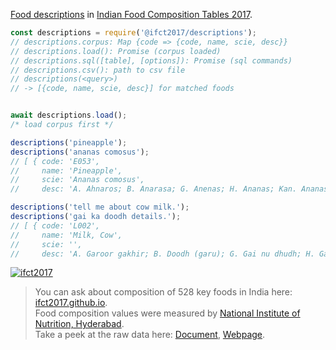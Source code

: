 [Food descriptions] in [Indian Food Composition Tables 2017].

```javascript
const descriptions = require('@ifct2017/descriptions');
// descriptions.corpus: Map {code => {code, name, scie, desc}}
// descriptions.load(): Promise (corpus loaded)
// descriptions.sql([table], [options]): Promise (sql commands)
// descriptions.csv(): path to csv file
// descriptions(<query>)
// -> [{code, name, scie, desc}] for matched foods


await descriptions.load();
/* load corpus first */

descriptions('pineapple');
descriptions('ananas comosus');
// [ { code: 'E053',
//     name: 'Pineapple',
//     scie: 'Ananas comosus',
//     desc: 'A. Ahnaros; B. Anarasa; G. Anenas; H. Ananas; Kan. Ananas; Kash. Punchitipul; Kh. Soh trun; Kon. Anas; Mal. Kayirha chakka; M. Kihom Ananas; O. Sapuri; P. Ananas; Tam. Annasi pazham; Tel. Anasa pandu; U. Ananas.' } ]

descriptions('tell me about cow milk.');
descriptions('gai ka doodh details.');
// [ { code: 'L002',
//     name: 'Milk, Cow',
//     scie: '',
//     desc: 'A. Garoor gakhir; B. Doodh (garu); G. Gai nu dhudh; H. Gai ka doodh; Kan. Hasuvina halu; Kash. Doodh; Kh. Dud masi; M. San Sanghom; Mar. Doodh (gay); O. Gai dudha; P. Gaan da doodh; S. Gow kshiram; Tam. Pasumpaal; Tel. Aavu paalu.' } ]
```


[![ifct2017](http://ninindia.org/images/ifct_2017.png)](https://www.npmjs.com/package/ifct2017)
> You can ask about composition of 528 key foods in India here: [ifct2017.github.io].<br>
> Food composition values were measured by [National Institute of Nutrition, Hyderabad].<br>
> Take a peek at the raw data here: [Document], [Webpage].

[Indian Food Composition Tables 2017]: http://ifct2017.com/
[Food descriptions]: https://github.com/ifct2017/descriptions/blob/master/index.csv
[ifct2017.github.io]: https://ifct2017.github.io
[National Institute of Nutrition, Hyderabad]: https://www.nin.res.in/
[Document]: https://docs.google.com/spreadsheets/d/1dRKW2HJyWxDJliONe_URNxM0gPBmgZKqoF5lBotxOT8/edit?usp=sharing
[Webpage]: https://docs.google.com/spreadsheets/d/e/2PACX-1vSueRUdwru4BNvmLCK16cM8DYO3mum4c-g_8MILZvg6TsT3vaZChWOwN5cUS58GtrXMKqZHeHy0ajeG/pubhtml
